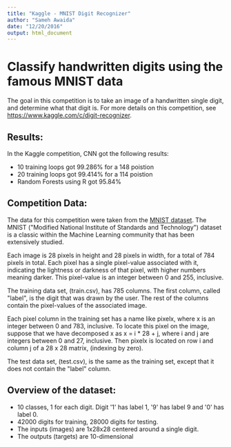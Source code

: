 ```yaml
---
title: "Kaggle - MNIST Digit Recognizer"
author: "Sameh Awaida"
date: "12/20/2016"
output: html_document
---
```



# Classify handwritten digits using the famous MNIST data


The goal in this competition is to take an image of a handwritten single digit, and determine what that digit is. For more details on this competition, see <https://www.kaggle.com/c/digit-recognizer>.


## Results:


In the Kaggle competition, CNN got the following results:
* 10 training loops got 99.286% for a 148 poistion
* 20 training loops got 99.414% for a 114 poistion
* Random Forests using R got 95.84%

## Competition Data:


The data for this competition were taken from the [MNIST dataset](http://yann.lecun.com/exdb/mnist/index.html). The MNIST ("Modified National Institute of Standards and Technology") dataset is a classic within the Machine Learning community that has been extensively studied.

Each image is 28 pixels in height and 28 pixels in width, for a total of 784 pixels in total. Each pixel has a single pixel-value associated with it, indicating the lightness or darkness of that pixel, with higher numbers meaning darker. This pixel-value is an integer between 0 and 255, inclusive.

The training data set, (train.csv), has 785 columns. The first column, called "label", is the digit that was drawn by the user. The rest of the columns contain the pixel-values of the associated image.

Each pixel column in the training set has a name like pixelx, where x is an integer between 0 and 783, inclusive. To locate this pixel on the image, suppose that we have decomposed x as x = i * 28 + j, where i and j are integers between 0 and 27, inclusive. Then pixelx is located on row i and column j of a 28 x 28 matrix, (indexing by zero).

The test data set, (test.csv), is the same as the training set, except that it does not contain the "label" column.

## Overview of the dataset:


- 10 classes, 1 for each digit. Digit '1' has label 1, '9' has label 9 and '0' has label 0.
- 42000 digits for training, 28000 digits for testing.
- The inputs (images) are 1x28x28 centered around a single digit.
- The outputs (targets) are 10-dimensional
